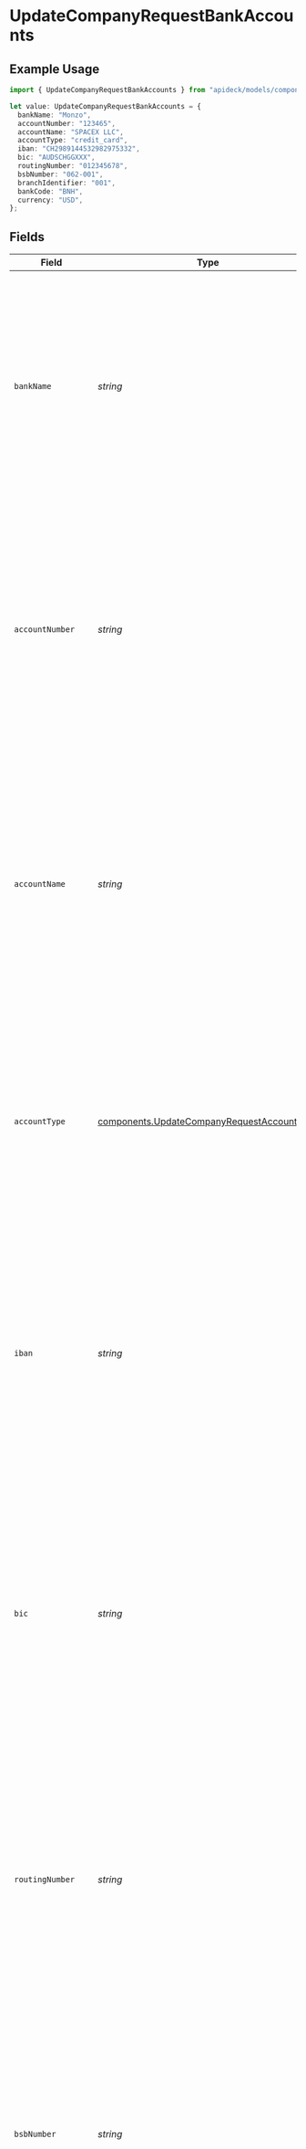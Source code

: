 # UpdateCompanyRequestBankAccounts

## Example Usage

```typescript
import { UpdateCompanyRequestBankAccounts } from "apideck/models/components";

let value: UpdateCompanyRequestBankAccounts = {
  bankName: "Monzo",
  accountNumber: "123465",
  accountName: "SPACEX LLC",
  accountType: "credit_card",
  iban: "CH2989144532982975332",
  bic: "AUDSCHGGXXX",
  routingNumber: "012345678",
  bsbNumber: "062-001",
  branchIdentifier: "001",
  bankCode: "BNH",
  currency: "USD",
};
```

## Fields

| Field                                                                                                                                                                                                                                                                                              | Type                                                                                                                                                                                                                                                                                               | Required                                                                                                                                                                                                                                                                                           | Description                                                                                                                                                                                                                                                                                        | Example                                                                                                                                                                                                                                                                                            |
| -------------------------------------------------------------------------------------------------------------------------------------------------------------------------------------------------------------------------------------------------------------------------------------------------- | -------------------------------------------------------------------------------------------------------------------------------------------------------------------------------------------------------------------------------------------------------------------------------------------------- | -------------------------------------------------------------------------------------------------------------------------------------------------------------------------------------------------------------------------------------------------------------------------------------------------- | -------------------------------------------------------------------------------------------------------------------------------------------------------------------------------------------------------------------------------------------------------------------------------------------------- | -------------------------------------------------------------------------------------------------------------------------------------------------------------------------------------------------------------------------------------------------------------------------------------------------- |
| `bankName`                                                                                                                                                                                                                                                                                         | *string*                                                                                                                                                                                                                                                                                           | :heavy_minus_sign:                                                                                                                                                                                                                                                                                 | The name of the bank where the company's account is held. This field is used to identify the financial institution associated with the account. Ensure the bank name is accurately spelled to avoid processing errors.                                                                             | Monzo                                                                                                                                                                                                                                                                                              |
| `accountNumber`                                                                                                                                                                                                                                                                                    | *string*                                                                                                                                                                                                                                                                                           | :heavy_minus_sign:                                                                                                                                                                                                                                                                                 | The unique number assigned to the company's bank account. This number is crucial for identifying the specific account for transactions and updates. Ensure the account number is entered correctly to prevent transaction failures.                                                                | 123465                                                                                                                                                                                                                                                                                             |
| `accountName`                                                                                                                                                                                                                                                                                      | *string*                                                                                                                                                                                                                                                                                           | :heavy_minus_sign:                                                                                                                                                                                                                                                                                 | The name under which the company's bank account is registered. This is typically the official name used during the account opening process. Ensure the account name matches the bank's records to facilitate smooth transactions.                                                                  | SPACEX LLC                                                                                                                                                                                                                                                                                         |
| `accountType`                                                                                                                                                                                                                                                                                      | [components.UpdateCompanyRequestAccountType](../../models/components/updatecompanyrequestaccounttype.md)                                                                                                                                                                                           | :heavy_minus_sign:                                                                                                                                                                                                                                                                                 | Specifies the type of bank account, such as checking or savings. This information helps in categorizing the account for financial operations. Ensure the account type is correctly specified to align with the bank's classification.                                                              | credit_card                                                                                                                                                                                                                                                                                        |
| `iban`                                                                                                                                                                                                                                                                                             | *string*                                                                                                                                                                                                                                                                                           | :heavy_minus_sign:                                                                                                                                                                                                                                                                                 | The International Bank Account Number (IBAN) used for international transactions. This standardized format is essential for cross-border payments and must be entered accurately to ensure successful transactions.                                                                                | CH2989144532982975332                                                                                                                                                                                                                                                                              |
| `bic`                                                                                                                                                                                                                                                                                              | *string*                                                                                                                                                                                                                                                                                           | :heavy_minus_sign:                                                                                                                                                                                                                                                                                 | The Bank Identifier Code (BIC) is used to uniquely identify a bank during international transactions. This code is essential for ensuring that funds are transferred to the correct financial institution. It must be a valid BIC format to facilitate accurate cross-border payments.             | AUDSCHGGXXX                                                                                                                                                                                                                                                                                        |
| `routingNumber`                                                                                                                                                                                                                                                                                    | *string*                                                                                                                                                                                                                                                                                           | :heavy_minus_sign:                                                                                                                                                                                                                                                                                 | The routing number is a nine-digit code used to identify a financial institution within the United States. This property is crucial for processing domestic transactions accurately. Ensure the routing number is valid to avoid transaction errors.                                               | 012345678                                                                                                                                                                                                                                                                                          |
| `bsbNumber`                                                                                                                                                                                                                                                                                        | *string*                                                                                                                                                                                                                                                                                           | :heavy_minus_sign:                                                                                                                                                                                                                                                                                 | The BSB number is a six-digit code used to identify the branch of an Australian or New Zealand bank. This property is necessary for directing payments to the correct branch. It must be a valid BSB format to ensure proper transaction routing.                                                  | 062-001                                                                                                                                                                                                                                                                                            |
| `branchIdentifier`                                                                                                                                                                                                                                                                                 | *string*                                                                                                                                                                                                                                                                                           | :heavy_minus_sign:                                                                                                                                                                                                                                                                                 | The branch identifier uniquely identifies a specific branch of a bank or financial institution. This property helps in routing transactions to the correct branch, especially in regions where branch-specific codes are used. Ensure it is correctly formatted to facilitate accurate processing. | 001                                                                                                                                                                                                                                                                                                |
| `bankCode`                                                                                                                                                                                                                                                                                         | *string*                                                                                                                                                                                                                                                                                           | :heavy_minus_sign:                                                                                                                                                                                                                                                                                 | The bank code is assigned by a central authority to identify banks within a country. This property is used to ensure that transactions are directed to the correct bank. It must be a valid code as per the country's banking regulations to prevent misrouting of funds.                          | BNH                                                                                                                                                                                                                                                                                                |
| `currency`                                                                                                                                                                                                                                                                                         | [components.Currency](../../models/components/currency.md)                                                                                                                                                                                                                                         | :heavy_minus_sign:                                                                                                                                                                                                                                                                                 | N/A                                                                                                                                                                                                                                                                                                | USD                                                                                                                                                                                                                                                                                                |